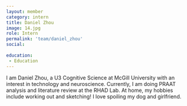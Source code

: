 ```yaml
---
layout: member
category: intern
title: Daniel Zhou
image: 14.jpg
role: Intern
permalink: 'team/daniel_zhou'
social:
    
education:
 - Education
---
```

I am Daniel Zhou, a U3 Cognitive Science at McGill University with an interest in technology and neuroscience. Currently, I am doing PRAAT analysis and literature review at the RHAD Lab. At home, my hobbies include working out and sketching! I love spoiling my dog and girlfriend.